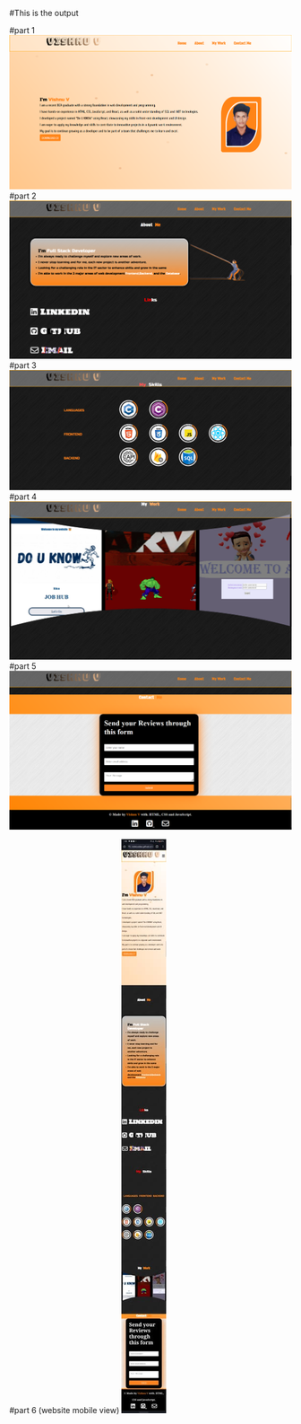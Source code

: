 #This is the output

#part 1
![alt text](0utput-1.png)
#part 2
![alt text](0utput-2.png)
#part 3
![alt text](0utput-3.png)
#part 4
![alt text](0utput-4.png)
#part 5
![alt text](0utput-5.png)


#part 6  (website mobile view)
![alt text](output-6.jpeg)